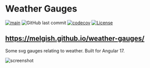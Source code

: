 # Weather Gauges
[![main](https://github.com/melgish/weather-gauges/actions/workflows/nodejs.yml/badge.svg)](https://github.com/melgish/weather-gauges/actions/workflows/nodejs.yml)
![GitHub last commit](https://img.shields.io/github/last-commit/melgish/weather-gauges)
[![codecov](https://codecov.io/gh/melgish/weather-gauges/branch/main/graph/badge.svg?token=9NK6RD8NV7)](https://codecov.io/gh/melgish/weather-gauges)
[![License](https://img.shields.io/badge/license-MIT-blue.svg)](https://opensource.org/licenses/MIT)
## https://melgish.github.io/weather-gauges/

Some svg gauges relating to weather.  Built for Angular 17.

![screenshot](https://user-images.githubusercontent.com/12336197/38342888-030520e8-384f-11e8-9501-1d85617a8ed3.png)




